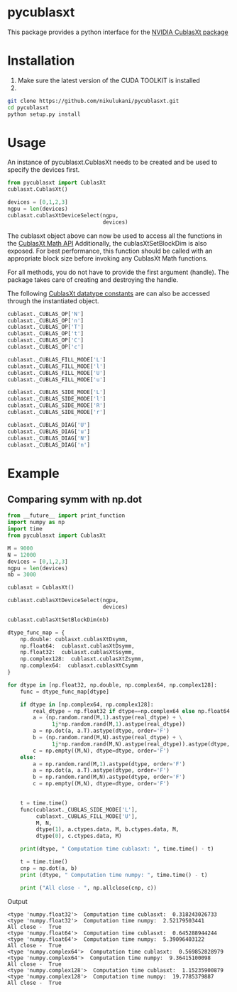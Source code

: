 # pycublasxt
This package provides a python interface for the [NVIDIA CublasXt package](http://docs.nvidia.com/cuda/cublas/index.html#using-the-cublasXt-api)

# Installation
1) Make sure the latest version of the CUDA TOOLKIT is installed
2)
```bash
git clone https://github.com/nikulukani/pycublasxt.git
cd pycublasxt
python setup.py install
```

# Usage
An instance of pycublasxt.CublasXt needs to be created and be used to specify the devices first.
```python
from pycublasxt import CublasXt
cublasxt.CublasXt()

devices = [0,1,2,3]
ngpu = len(devices)
cublasxt.cublasXtDeviceSelect(ngpu,
                              devices)
```

The cublasxt object above can now be used to access all the functions in the [CublasXt Math API](http://docs.nvidia.com/cuda/cublas/index.html#unique_1440937429)
Additionally, the cublasXtSetBlockDim is also exposed. For best performance, this function should be called with an appropriate block size before invoking any
CublasXt Math functions.

For all methods, you do not have to provide the first argument (handle). The package takes care of creating and destroying the handle.

The following [CublasXt datatype constants](http://docs.nvidia.com/cuda/cublas/index.html#cublas-datatypes-reference) are can also be accessed through the instantiated object.

```python
cublasxt._CUBLAS_OP['N']
cublasxt._CUBLAS_OP['n']
cublasxt._CUBLAS_OP['T']
cublasxt._CUBLAS_OP['t']
cublasxt._CUBLAS_OP['C']
cublasxt._CUBLAS_OP['c']

cublasxt._CUBLAS_FILL_MODE['L']
cublasxt._CUBLAS_FILL_MODE['l']
cublasxt._CUBLAS_FILL_MODE['U']
cublasxt._CUBLAS_FILL_MODE['u']

cublasxt._CUBLAS_SIDE_MODE['L']
cublasxt._CUBLAS_SIDE_MODE['l']
cublasxt._CUBLAS_SIDE_MODE['R']
cublasxt._CUBLAS_SIDE_MODE['r']

cublasxt._CUBLAS_DIAG['U']
cublasxt._CUBLAS_DIAG['u']
cublasxt._CUBLAS_DIAG['N']
cublasxt._CUBLAS_DIAG['n']
```

# Example

## Comparing symm with np.dot
```python
from __future__ import print_function
import numpy as np
import time
from pycublasxt import CublasXt

M = 9000
N = 12000
devices = [0,1,2,3]     
ngpu = len(devices)
nb = 3000

cublasxt = CublasXt()

cublasxt.cublasXtDeviceSelect(ngpu,
                              devices)

cublasxt.cublasXtSetBlockDim(nb)

dtype_func_map = {
    np.double: cublasxt.cublasXtDsymm,
    np.float64:  cublasxt.cublasXtDsymm,
    np.float32:  cublasxt.cublasXtSsymm,
    np.complex128:  cublasxt.cublasXtZsymm,
    np.complex64:  cublasxt.cublasXtCsymm
}

for dtype in [np.float32, np.double, np.complex64, np.complex128]:
    func = dtype_func_map[dtype]

    if dtype in [np.complex64, np.complex128]:
        real_dtype = np.float32 if dtype==np.complex64 else np.float64
        a = (np.random.rand(M,1).astype(real_dtype) + \
              1j*np.random.rand(M,1).astype(real_dtype))
        a = np.dot(a, a.T).astype(dtype, order='F')
        b = (np.random.rand(M,N).astype(real_dtype) + \
              1j*np.random.rand(M,N).astype(real_dtype)).astype(dtype, order='F')
        c = np.empty((M,N), dtype=dtype, order='F')
    else:
        a = np.random.rand(M,1).astype(dtype, order='F')
        a = np.dot(a, a.T).astype(dtype, order='F')
        b = np.random.rand(M,N).astype(dtype, order='F')
        c = np.empty((M,N), dtype=dtype, order='F')
    

    t = time.time()
    func(cublasxt._CUBLAS_SIDE_MODE['L'],
         cublasxt._CUBLAS_FILL_MODE['U'],
         M, N,
         dtype(1), a.ctypes.data, M, b.ctypes.data, M,
         dtype(0), c.ctypes.data, M)

    print(dtype, " Computation time cublasxt: ", time.time() - t)

    t = time.time()
    cnp = np.dot(a, b)
    print (dtype, " Computation time numpy: ", time.time() - t)

    print ("All close - ", np.allclose(cnp, c))
```

Output
```
<type 'numpy.float32'>  Computation time cublasxt:  0.318243026733
<type 'numpy.float32'>  Computation time numpy:  2.52179503441
All close -  True
<type 'numpy.float64'>  Computation time cublasxt:  0.645288944244
<type 'numpy.float64'>  Computation time numpy:  5.39096403122
All close -  True
<type 'numpy.complex64'>  Computation time cublasxt:  0.569852828979
<type 'numpy.complex64'>  Computation time numpy:  9.36415100098
All close -  True
<type 'numpy.complex128'>  Computation time cublasxt:  1.15235900879
<type 'numpy.complex128'>  Computation time numpy:  19.7785379887
All close -  True
```
